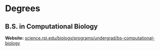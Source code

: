 # Degrees

## B.S. in Computational Biology

**Website:** [science.rpi.edu/biology/programs/undergrad/bs-computational-biology](https://science.rpi.edu/biology/programs/undergrad/bs-computational-biology)
